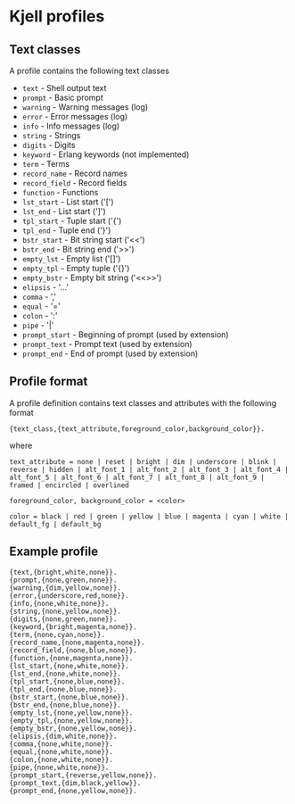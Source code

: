 Kjell profiles
==============

## Text classes

A profile contains the following text classes

* `text` -  Shell output text
* `prompt` -  Basic prompt
* `warning` - Warning messages (log)
* `error` - Error messages (log)
* `info` - Info messages (log)
* `string` - Strings
* `digits` - Digits
* `keyword` - Erlang keywords (not implemented)
* `term` - Terms
* `record_name` - Record names
* `record_field` - Record fields
* `function` - Functions
* `lst_start` - List start ('[')
* `lst_end` - List start (']')
* `tpl_start` - Tuple start ('{')
* `tpl_end` - Tuple end ('}')
* `bstr_start` - Bit string start ('<<') 
* `bstr_end` - Bit string end  ('>>')
* `empty_lst` - Empty list ('[]')
* `empty_tpl` - Empty tuple ('{}')
* `empty_bstr` - Empty bit string ('<<>>') 
* `elipsis` - '...'
* `comma` - ','
* `equal` - '='
* `colon` - ':'
* `pipe` - '|'
* `prompt_start` - Beginning of prompt (used by extension) 
* `prompt_text` - Prompt text (used by extension)
* `prompt_end` - End of prompt (used by extension)

## Profile format

A profile definition contains text classes and attributes with the following format

`{text_class,{text_attribute,foreground_color,background_color}}.`

where 

`text_attribute = none | reset | bright | dim | underscore | blink | reverse | hidden | alt_font_1 | alt_font_2 | alt_font_3 | alt_font_4 | alt_font_5 | alt_font_6 | alt_font_7 | alt_font_8 | alt_font_9 | framed | encircled | overlined`

`foreground_color, background_color = <color>`

`color = black | red | green | yellow | blue | magenta | cyan | white | default_fg | default_bg`


## Example profile

```
{text,{bright,white,none}}.
{prompt,{none,green,none}}.
{warning,{dim,yellow,none}}.
{error,{underscore,red,none}}.
{info,{none,white,none}}.
{string,{none,yellow,none}}.
{digits,{none,green,none}}.
{keyword,{bright,magenta,none}}.
{term,{none,cyan,none}}.
{record_name,{none,magenta,none}}.
{record_field,{none,blue,none}}.
{function,{none,magenta,none}}.
{lst_start,{none,white,none}}.
{lst_end,{none,white,none}}.
{tpl_start,{none,blue,none}}.
{tpl_end,{none,blue,none}}.
{bstr_start,{none,blue,none}}.
{bstr_end,{none,blue,none}}.
{empty_lst,{none,yellow,none}}.
{empty_tpl,{none,yellow,none}}.
{empty_bstr,{none,yellow,none}}.
{elipsis,{dim,white,none}}.
{comma,{none,white,none}}.
{equal,{none,white,none}}.
{colon,{none,white,none}}.
{pipe,{none,white,none}}.
{prompt_start,{reverse,yellow,none}}.
{prompt_text,{dim,black,yellow}}.
{prompt_end,{none,yellow,none}}.
```